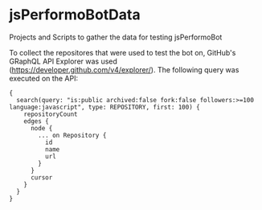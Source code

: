 # jsPerformoBotData
Projects and Scripts to gather the data for testing jsPerformoBot

To collect the repositores that were used to test the bot on, GitHub's GRaphQL API Explorer was used (https://developer.github.com/v4/explorer/). The following query was executed on the API:
```
{
  search(query: "is:public archived:false fork:false followers:>=100 language:javascript", type: REPOSITORY, first: 100) {
    repositoryCount
    edges {
      node {
        ... on Repository {
          id
          name
          url
        }
      }
      cursor
    }
  }
}
```
